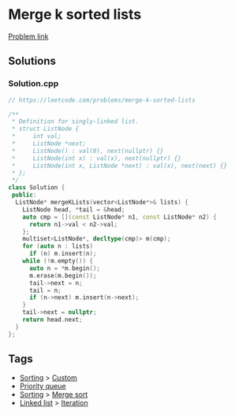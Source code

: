 # Merge k sorted lists

[Problem link](https://leetcode.com/problems/merge-k-sorted-lists)

## Solutions


### Solution.cpp
```cpp
// https://leetcode.com/problems/merge-k-sorted-lists

/**
 * Definition for singly-linked list.
 * struct ListNode {
 *     int val;
 *     ListNode *next;
 *     ListNode() : val(0), next(nullptr) {}
 *     ListNode(int x) : val(x), next(nullptr) {}
 *     ListNode(int x, ListNode *next) : val(x), next(next) {}
 * };
 */
class Solution {
 public:
  ListNode* mergeKLists(vector<ListNode*>& lists) {
    ListNode head, *tail = &head;
    auto cmp = [](const ListNode* n1, const ListNode* n2) {
      return n1->val < n2->val;
    };
    multiset<ListNode*, decltype(cmp)> m(cmp);
    for (auto n : lists)
      if (n) m.insert(n);
    while (!m.empty()) {
      auto n = *m.begin();
      m.erase(m.begin());
      tail->next = n;
      tail = n;
      if (n->next) m.insert(n->next);
    }
    tail->next = nullptr;
    return head.next;
  }
};
```
## Tags

* [Sorting](/Collections/sorting.md#sorting) > [Custom](/Collections/sorting.md#custom)
* [Priority queue](/Collections/priority-queue.md#priority-queue)
* [Sorting](/Collections/sorting.md#sorting) > [Merge sort](/Collections/sorting.md#merge-sort)
* [Linked list](/Collections/linked-list.md#linked-list) > [Iteration](/Collections/linked-list.md#iteration)
